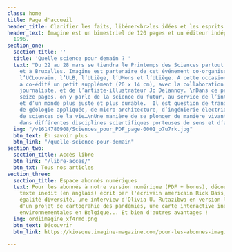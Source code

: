 ```yaml
---
class: home
title: Page d'accueil
header_title: Clarifier les faits, libérer<br>les idées et les esprits
header_text: Imagine est un bimestriel de 120 pages et un éditeur indépendant depuis
  1996.
section_one:
  section_title: ''
  title: 'Quelle science pour demain ? '
  text: "Du 22 au 28 mars se tiendra le Printemps des Sciences partout en Wallonie
    et à Bruxelles. Imagine est partenaire de cet événement co-organisé par Sciences.be,
    l’UCLouvain, l’ULB, l’ULiège, l’UMons et l’ULiège. A cette occasion, notre magazine
    a co-édité un petit supplément (20 x 14 cm), avec la collaboration de Marie Thieffry,
    journaliste, et de l’artiste-illustrateur Jo Delannoy. \nDans ce petit opus de
    seize pages, on y parle de la science du futur, au service de l’intérêt général
    et d’un monde plus juste et plus durable.  Il est question de trandisciplinarité,
    de géologie appliquée, de micro-architecture, d’ingénierie électrique, de biorobotique,
    de sciences de la vie…\nUne manière de se plonger de manière vivante et accessible
    dans différentes disciplines scientifiques porteuses de sens et d’avenir. "
  img: "/v1614780908/Sciences_pour_PDF_page-0001_o7u7rk.jpg"
  btn_text: En savoir plus
  btn_link: "/quelle-science-pour-demain"
section_two:
  section_title: Accès libre
  btn_link: "/libre-acces/"
  btn_txt: Tous nos articles
section_three:
  section_title: Espace abonnés numériques
  text: Pour les abonnés à notre version numérique (PDF + bonus), découvrez une un
    texte inédit (en anglais) écrit par l'écrivain américain Rick Bass, nos baromètres
    égalité-diversité, une interview d'Olivia U. Rutazibwa en version longue, le portfolio
    d'un projet de cartograhie des pandémies, une carte interactive inédite des luttes
    environnementales en Belgique... Et bien d'autres avantages !
  img: ordiimagine_xf4rmd.png
  btn_text: Découvrir
  btn_link: https://kiosque.imagine-magazine.com/pour-les-abonnes-imagine/

---
```

